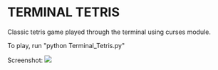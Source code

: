 <h1>TERMINAL TETRIS</h1>

Classic tetris game played through the terminal using curses module.

To play, run "python Terminal_Tetris.py"

Screenshot:
<img src="tpeoples2/Terminal-Tetris/blob/master/tetris_screenshot.png"></img>
